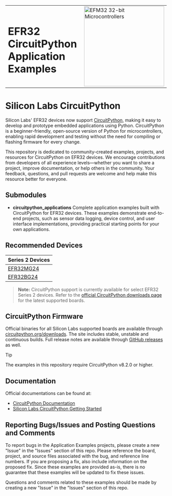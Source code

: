 <table border="0">
<tr>
    <td align="left" valign="middle">
    <h1>EFR32 CircuitPython Application Examples</h1>
  </td>
  <td align="left" valign="middle">
    <a href="https://www.silabs.com/support/training/develop-with-circuitpython/circuitpython-for-efr32mg24">
      <img src="http://pages.silabs.com/rs/634-SLU-379/images/WGX-transparent.png"  title="Silicon Labs Gecko and Wireless Gecko MCUs" alt="EFM32 32-bit Microcontrollers" width="250"/>
    </a>
  </td>
  </tr>
</table>

# Silicon Labs CircuitPython #

Silicon Labs' EFR32 devices now support [CircuitPython](https://circuitpython.org/), making it easy to develop and prototype embedded applications using Python. CircuitPython is a beginner-friendly, open-source version of Python for microcontrollers, enabling rapid development and testing without the need for compiling or flashing firmware for every change.

This repository is dedicated to community-created examples, projects, and resources for CircuitPython on EFR32 devices. We encourage contributions from developers of all experience levels—whether you want to share a project, improve documentation, or help others in the community. Your feedback, questions, and pull requests are welcome and help make this resource better for everyone.

## Submodules ##

- **circuitpython_applications**
  Complete application examples built with CircuitPython for EFR32 devices. These examples demonstrate end-to-end projects, such as sensor data logging, device control, and user interface implementations, providing practical starting points for your own applications.

## Recommended Devices ##

| **Series 2 Devices** |
|----------------------|
| [EFR32MG24](https://www.silabs.com/wireless/zigbee/efr32mg24-series-2-socs)           |
| [EFR32BG24](https://www.silabs.com/wireless/bluetooth/efr32bg24-series-2-socs)        |

> **Note:** CircuitPython support is currently available for select EFR32 Series 2 devices. Refer to the [official CircuitPython downloads page](https://circuitpython.org/downloads) for the latest supported boards.

## CircuitPython Firmware ##

Official binaries for all Silicon Labs supported boards are available through
[circuitpython.org/downloads](https://circuitpython.org/downloads?q=silabs). The site includes stable, unstable and continuous builds. Full release notes are available through
[GitHub releases](https://github.com/adafruit/circuitpython/releases) as well.

> [!TIP]
> The examples in this repository require CircuitPython v8.2.0 or higher.

## Documentation ##

Official documentations can be found at:

- [CircuitPython Documentation](https://docs.circuitpython.org/)
- [Silicon Labs CircuitPython Getting Started](https://www.silabs.com/support/training/develop-with-circuitpython/circuitpython-for-efr32mg24)

## Reporting Bugs/Issues and Posting Questions and Comments ##

To report bugs in the Application Examples projects, please create a new "Issue" in the "Issues" section of this repo. Please reference the board, project, and source files associated with the bug, and reference line numbers. If you are proposing a fix, also include information on the proposed fix. Since these examples are provided as-is, there is no guarantee that these examples will be updated to fix these issues.

Questions and comments related to these examples should be made by creating a new "Issue" in the "Issues" section of this repo.
